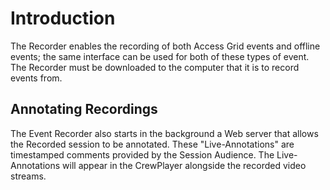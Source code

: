 # Introduction #
The Recorder enables the recording of both Access Grid events and offline events; the same interface can be used for both of these types of event.  The Recorder must be downloaded to the computer that it is to record events from.

## Annotating Recordings ##
The Event Recorder also starts in the background a Web server that allows the Recorded session to be annotated. These "Live-Annotations" are timestamped comments provided by the Session Audience. The Live-Annotations will appear in the CrewPlayer alongside the recorded  video streams.